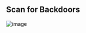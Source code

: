 ## Scan for Backdoors

![image](https://github.com/user-attachments/assets/27838a84-2f5a-4bf4-ac27-53a7fa750b38)
